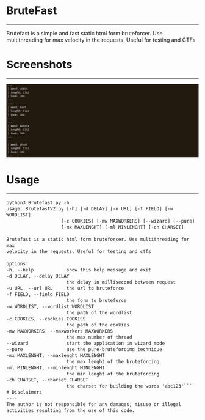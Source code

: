 # BruteFast
----
Brutefast is a simple and fast static html form bruteforcer. Use multithreading for max velocity in the requests. Useful for testing and CTFs
# Screenshots
----
![BruteFast](https://github.com/H4k1l/BruteFast/blob/main/images/screenshot1.png)
# Usage
----
  ```
python3 Brutefast.py -h
  usage: BrutefastV2.py [-h] [-d DELAY] [-u URL] [-f FIELD] [-w WORDLIST]
                      [-c COOKIES] [-mw MAXWORKERS] [--wizard] [--pure]
                      [-mx MAXLENGHT] [-ml MINLENGHT] [-ch CHARSET]

Brutefast is a static html form bruteforcer. Use multithreading for max
velocity in the requests. Useful for testing and ctfs

options:
  -h, --help            show this help message and exit
  -d DELAY, --delay DELAY
                        the delay in millisecond between request
  -u URL, --url URL     the url to bruteforce
  -f FIELD, --field FIELD
                        the form to bruteforce
  -w WORDLIST, --wordlist WORDLIST
                        the path of the wordlist
  -c COOKIES, --cookies COOKIES
                        the path of the cookies
  -mw MAXWORKERS, --maxworkers MAXWORKERS
                        the max number of thread
  --wizard              start the application in wizard mode
  --pure                use the pure-bruteforcing technique
  -mx MAXLENGHT, --maxlenght MAXLENGHT
                        the max lenght of the bruteforcing
  -ml MINLENGHT, --minlenght MINLENGHT
                        the min lenght of the bruteforcing
  -ch CHARSET, --charset CHARSET
                        the charset for building the words 'abc123'```
# Disclaimers
----
The author is not responsible for any damages, misuse or illegal activities resulting from the use of this code.
